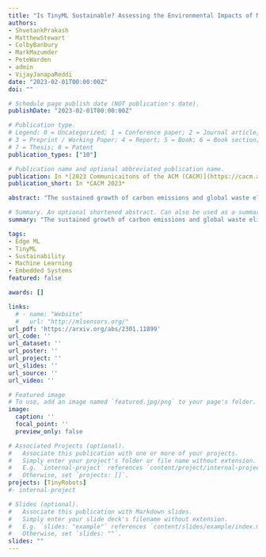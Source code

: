 ```yaml
---
title: "Is TinyML Sustainable? Assessing the Environmental Impacts of Machine Learning on Microcontrollers"
authors:
- ShvetankPrakash
- MatthewStewart
- ColbyBanbury
- MarkMazumder
- PeteWarden
- admin
- VijayJanapaReddi
date: "2023-02-01T00:00:00Z"
doi: ""

# Schedule page publish date (NOT publication's date).
publishDate: "2023-02-01T00:00:00Z"

# Publication type.
# Legend: 0 = Uncategorized; 1 = Conference paper; 2 = Journal article;
# 3 = Preprint / Working Paper; 4 = Report; 5 = Book; 6 = Book section;
# 7 = Thesis; 8 = Patent
publication_types: ["10"]

# Publication name and optional abbreviated publication name.
publication: In *[2023 Communicaitons of the ACM (CACM)](https://cacm.acm.org/)*
publication_short: In *CACM 2023*

abstract: "The sustained growth of carbon emissions and global waste elicits significant sustainability concerns for our environment's future. The growing Internet of Things (IoT) has the potential to exacerbate this issue. However, an emerging area known as Tiny Machine Learning (TinyML) has the opportunity to help address these environmental challenges through sustainable computing practices. TinyML, the deployment of machine learning (ML) algorithms onto low-cost, low-power microcontroller systems, enables on-device sensor analytics that unlocks numerous always-on ML applications. This article discusses the potential of these TinyML applications to address critical sustainability challenges. Moreover, the footprint of this emerging technology is assessed through a complete life cycle analysis of TinyML systems. From this analysis, TinyML presents opportunities to offset its carbon emissions by enabling applications that reduce the emissions of other sectors. Nevertheless, when globally scaled, the carbon footprint of TinyML systems is not negligible, necessitating that designers factor in environmental impact when formulating new devices. Finally, research directions for enabling further opportunities for TinyML to contribute to a sustainable future are outlined."

# Summary. An optional shortened abstract. Can also be used as a summary for an extended abstract or poster etc.
summary: "The sustained growth of carbon emissions and global waste elicits significant sustainability concerns for our environment's future. The growing Internet of Things (IoT) has the potential to exacerbate this issue. However, an emerging area known as Tiny Machine Learning (TinyML) has the opportunity to help address these environmental challenges through sustainable computing practices. TinyML, the deployment of machine learning (ML) algorithms onto low-cost, low-power microcontroller systems, enables on-device sensor analytics that unlocks numerous always-on ML applications. This article discusses the potential of these TinyML applications to address critical sustainability challenges. Moreover, the footprint of this emerging technology is assessed through a complete life cycle analysis of TinyML systems. From this analysis, TinyML presents opportunities to offset its carbon emissions by enabling applications that reduce the emissions of other sectors. Nevertheless, when globally scaled, the carbon footprint of TinyML systems is not negligible, necessitating that designers factor in environmental impact when formulating new devices. Finally, research directions for enabling further opportunities for TinyML to contribute to a sustainable future are outlined."

tags:
- Edge ML
- TinyML
- Sustainability
- Machine Learning
- Embedded Systems
featured: false

awards: []

links:
  # - name: "Website"
  #   url: "http://mlsensors.org/"
url_pdf: 'https://arxiv.org/abs/2301.11899'
url_code: ''
url_dataset: ''
url_poster: ''
url_project: ''
url_slides: ''
url_source: ''
url_video: ''

# Featured image
# To use, add an image named `featured.jpg/png` to your page's folder. 
image:
  caption: ''
  focal_point: ''
  preview_only: false

# Associated Projects (optional).
#   Associate this publication with one or more of your projects.
#   Simply enter your project's folder or file name without extension.
#   E.g. `internal-project` references `content/project/internal-project/index.md`.
#   Otherwise, set `projects: []`.
projects: [TinyRobots]
#- internal-project

# Slides (optional).
#   Associate this publication with Markdown slides.
#   Simply enter your slide deck's filename without extension.
#   E.g. `slides: "example"` references `content/slides/example/index.md`.
#   Otherwise, set `slides: ""`.
slides: ""
---
```


<!-- {{% alert note %}}
Click the *Cite* button above to demo the feature to enable visitors to import publication metadata into their reference management software.
{{% /alert %}}

{{% alert note %}}
Click the *Slides* button above to demo Academic's Markdown slides feature.
{{% /alert %}} -->

<!-- Supplementary notes can be added here, including [code and math](https://sourcethemes.com/academic/docs/writing-markdown-latex/). -->


